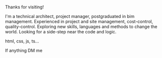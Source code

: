 Thanks for visiting!

I'm a technical architect, project manager, postgraduated in bim management.
Experienced in project and site management, cost-control, quality-control.
Exploring new skills, languages and methods to change the world.
Looking for a side-step near the code and logic.

html, css, js, ts...

If anything DM me
